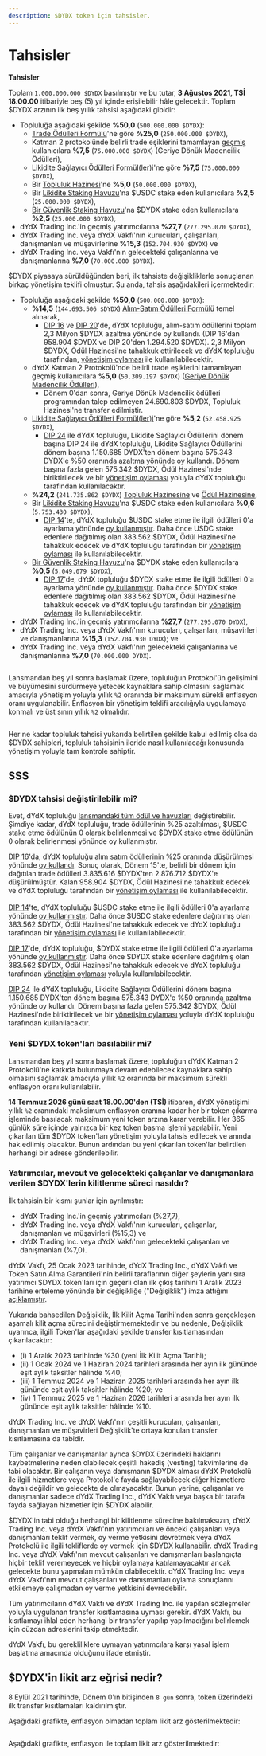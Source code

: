 ```yaml
---
description: $DYDX token için tahsisler.
---
```


# Tahsisler

**Tahsisler**

Toplam `1.000.000.000 $DYDX` basılmıştır ve bu tutar, **3 Ağustos 2021, TSİ 18.00.00** itibariyle beş (5) yıl içinde erişilebilir hâle gelecektir. Toplam $DYDX arzının ilk beş yıllık tahsisi aşağıdaki gibidir:

* Topluluğa aşağıdaki şekilde **%50,0** (`500.000.000 $DYDX`):
  * [Trade Ödülleri Formülü](https://docs.dydx.community/dydx-governance/rewards/trading-rewards)'ne göre **%25,0** (`250.000.000 $DYDX`),
  * Katman 2 protokolünde belirli trade eşiklerini tamamlayan [geçmiş](https://docs.dydx.community/dydx-governance/rewards/retroactive-mining-rewards) kullanıcılara **%7,5** (`75.000.000 $DYDX`) (Geriye Dönük Madencilik Ödülleri),
  * [Likidite Sağlayıcı Ödülleri Formül(ler)i](https://docs.dydx.community/dydx-governance/rewards/liquidity-provider-rewards)'ne göre **%7,5** (`75.000.000 $DYDX`),
  * Bir [Topluluk Hazinesi](https://docs.dydx.community/dydx-governance/start-here/community-treasury/)'ne **%5,0** (`50.000.000 $DYDX`),
  * Bir [Likidite Staking Havuzu](https://docs.dydx.community/dydx-governance/staking-pools/liquidity-staking-pool)'na $USDC stake eden kullanıcılara **%2,5** (`25.000.000 $DYDX`),
  * [Bir Güvenlik Staking Havuzu](https://docs.dydx.community/dydx-governance/staking-pools/safety-staking-pool)'na $DYDX stake eden kullanıcılara **%2,5** (`25.000.000 $DYDX`),
* dYdX Trading Inc.'in geçmiş yatırımcılarına **%27,7** (`277.295.070 $DYDX`),
* dYdX Trading Inc. veya dYdX Vakfı'nın kurucuları, çalışanları, danışmanları ve müşavirlerine **%15,3** (`152.704.930 $DYDX`) ve
* dYdX Trading Inc. veya Vakfı'nın gelecekteki çalışanlarına ve danışmanlarına **%7,0** (`70.000.000 $DYDX`).

$DYDX piyasaya sürüldüğünden beri, ilk tahsiste değişikliklerle sonuçlanan birkaç yönetişim teklifi olmuştur. Şu anda, tahsis aşağıdakileri içermektedir:

* Topluluğa aşağıdaki şekilde **%50,0** (`500.000.000 $DYDX`):
  * **%14,5** (`144.693.506 $DYDX`) [Alım-Satım Ödülleri Formülü](https://docs.dydx.community/dydx-governance/rewards/trading-rewards) temel alınarak,
    * [DIP 16](https://github.com/dydxfoundation/dip/blob/master/content/dips/DIP-16.md) ve [DIP 20](https://dydx.community/dashboard/proposal/11)'de, dYdX topluluğu, alım-satım ödüllerini toplam 2,3 Milyon $DYDX azaltma yönünde oy kullandı. (DIP 16'dan 958.904 $DYDX ve DIP 20'den 1.294.520 $DYDX). 2,3 Milyon $DYDX, Ödül Hazinesi'ne tahakkuk ettirilecek ve dYdX topluluğu tarafından, [yönetişim oylaması](https://docs.dydx.community/dydx-governance/voting-and-governance/governance-parameters) ile kullanılabilecektir.
  * dYdX Katman 2 Protokolü'nde belirli trade eşiklerini tamamlayan geçmiş kullanıcılara **%5,0** (`50.309.197 $DYDX`) ([Geriye Dönük Madencilik Ödülleri](../rewards/retroactive-mining-rewards.md)),
    * Dönem 0'dan sonra, Geriye Dönük Madencilik ödülleri programından talep edilmeyen 24.690.803 $DYDX, Topluluk Hazinesi'ne transfer edilmiştir.
  * [Likidite Sağlayıcı Ödülleri Formül(ler)i](https://docs.dydx.community/dydx-governance/rewards/liquidity-provider-rewards)'ne göre **%5,2** (`52.458.925 $DYDX`),
    * [DIP 24](https://github.com/dydxfoundation/dip/blob/master/content/dips/DIP-24.md) ile dYdX topluluğu, Likidite Sağlayıcı Ödüllerini dönem başına DIP 24 ile dYdX topluluğu, Likidite Sağlayıcı Ödüllerini dönem başına    1.150.685 DYDX'ten dönem başına 575.343 DYDX'e %50 oranında azaltma yönünde oy kullandı. Dönem başına fazla gelen 575.342 $DYDX, Ödül Hazinesi'nde biriktirilecek ve bir [yönetişim oylaması](https://docs.dydx.community/dydx-governance/voting-and-governance/governance-parameters) yoluyla dYdX topluluğu tarafından kullanılacaktır.
  * **%24,2** (`241.735.862 $DYDX`) [Topluluk Hazinesine](https://docs.dydx.community/dydx-governance/start-here/community-treasury/) ve [Ödül Hazinesine](https://docs.dydx.community/dydx-governance/start-here/rewards-treasury),
  * Bir [Likidite Staking Havuzu](https://docs.dydx.community/dydx-governance/staking-pools/liquidity-staking-pool)'na $USDC stake eden kullanıcılara **%0,6** (`5.753.430 $DYDX`),
    * [DIP 14](https://github.com/dydxfoundation/dip/blob/master/content/dips/DIP-14.md)'te, dYdX topluluğu $USDC stake etme ile ilgili ödülleri 0'a ayarlama yönünde [oy kullanmıştır](https://dydx.community/dashboard/proposal/7). Daha önce USDC stake edenlere dağıtılmış olan 383.562 $DYDX, Ödül Hazinesi'ne tahakkuk edecek ve dYdX topluluğu tarafından bir [yönetişim oylaması](https://docs.dydx.community/dydx-governance/voting-and-governance/governance-parameters) ile kullanılabilecektir.
  * [Bir Güvenlik Staking Havuzu](https://docs.dydx.community/dydx-governance/staking-pools/safety-staking-pool)'na $DYDX stake eden kullanıcılara **%0,5** (`5.049.079 $DYDX`),
    * [DIP 17](https://github.com/dydxfoundation/dip/blob/master/content/dips/DIP-17.md)'de, dYdX topluluğu $DYDX stake etme ile ilgili ödülleri 0'a ayarlama yönünde [oy kullanmıştır](https://dydx.community/dashboard/proposal/9). Daha önce $DYDX stake edenlere dağıtılmış olan 383.562 $DYDX, Ödül Hazinesi'ne tahakkuk edecek ve dYdX topluluğu tarafından bir [yönetişim oylaması](https://docs.dydx.community/dydx-governance/voting-and-governance/governance-parameters) ile kullanılabilecektir.
* dYdX Trading Inc.'in geçmiş yatırımcılarına **%27,7** (`277.295.070 DYDX`),
* dYdX Trading Inc. veya dYdX Vakfı'nın kurucuları, çalışanları, müşavirleri ve danışmanlarına **%15,3** (`152.704.930 DYDX`); ve
* dYdX Trading Inc. veya dYdX Vakfı'nın gelecekteki çalışanlarına ve danışmanlarına **%7,0** (`70.000.000 DYDX`).

<figure><img src="../.gitbook/assets/Screenshot 2023-03-15 at 6.04.13 PM.png" alt=""><figcaption></figcaption></figure>

Lansmandan beş yıl sonra başlamak üzere, topluluğun Protokol'ün gelişimini ve büyümesini sürdürmeye yetecek kaynaklara sahip olmasını sağlamak amacıyla yönetişim yoluyla yıllık `%2` oranında bir maksimum sürekli enflasyon oranı uygulanabilir. Enflasyon bir yönetişim teklifi aracılığıyla uygulamaya konmalı ve üst sınırı yıllık `%2` olmalıdır.

<figure><img src="../.gitbook/assets/Screenshot 2023-03-15 at 6.04.07 PM.png" alt=""><figcaption></figcaption></figure>

Her ne kadar topluluk tahsisi yukarıda belirtilen şekilde kabul edilmiş olsa da $DYDX sahipleri, topluluk tahsisinin ileride nasıl kullanılacağı konusunda yönetişim yoluyla tam kontrole sahiptir.

## **SSS**

### $DYDX tahsisi değiştirilebilir mi?

Evet, dYdX topluluğu [lansmandaki tüm ödül ve havuzları](../voting-and-governance/governance-parameters.md) değiştirebilir. Şimdiye kadar, dYdX topluluğu, trade ödüllerinin %25 azaltılması, $USDC stake etme ödülünün 0 olarak belirlenmesi ve $DYDX stake etme ödülünün 0 olarak belirlenmesi yönünde oy kullanmıştır.

[DIP 16](https://github.com/dydxfoundation/dip/blob/master/content/dips/DIP-16.md)'da, dYdX topluluğu alım satım ödüllerinin %25 oranında düşürülmesi yönünde [oy kullandı](https://dydx.community/dashboard/proposal/8). Sonuç olarak, Dönem 15'te, belirli bir dönem için dağıtılan trade ödülleri 3.835.616 $DYDX'ten 2.876.712 $DYDX'e düşürülmüştür. Kalan 958.904 $DYDX, Ödül Hazinesi'ne tahakkuk edecek ve dYdX topluluğu tarafından bir [yönetişim oylaması](https://docs.dydx.community/dydx-governance/voting-and-governance/governance-parameters) ile kullanılabilecektir.\
\
 [DIP 14](https://github.com/dydxfoundation/dip/blob/master/content/dips/DIP-14.md)'te, dYdX topluluğu $USDC stake etme ile ilgili ödülleri 0'a ayarlama yönünde [oy kullanmıştır](https://dydx.community/dashboard/proposal/7). Daha önce $USDC stake edenlere dağıtılmış olan 383.562 $DYDX, Ödül Hazinesi'ne tahakkuk edecek ve dYdX topluluğu tarafından bir [yönetişim oylaması](https://docs.dydx.community/dydx-governance/voting-and-governance/governance-parameters) ile kullanılabilecektir.

[DIP 17](https://github.com/dydxfoundation/dip/blob/master/content/dips/DIP-17.md)'de, dYdX topluluğu, $DYDX stake etme ile ilgili ödülleri 0'a ayarlama yönünde [oy kullanmıştır](https://dydx.community/dashboard/proposal/9). Daha önce $DYDX stake edenlere dağıtılmış olan 383.562 $DYDX, Ödül Hazinesi'ne tahakkuk edecek ve dYdX topluluğu tarafından [yönetişim oylaması](https://docs.dydx.community/dydx-governance/voting-and-governance/governance-parameters) yoluyla kullanılabilecektir.

[DIP 24](https://github.com/dydxfoundation/dip/blob/master/content/dips/DIP-24.md) ile dYdX topluluğu, Likidite Sağlayıcı Ödüllerini dönem başına 1.150.685 DYDX'ten dönem başına 575.343 DYDX'e %50 oranında azaltma yönünde oy kullandı. Dönem başına fazla gelen 575.342 $DYDX, Ödül Hazinesi'nde biriktirilecek ve bir [yönetişim oylaması](https://docs.dydx.community/dydx-governance/voting-and-governance/governance-parameters) yoluyla dYdX topluluğu tarafından kullanılacaktır.

### **Yeni $DYDX token'ları basılabilir mi?**

Lansmandan beş yıl sonra başlamak üzere, topluluğun dYdX Katman 2 Protokolü'ne katkıda bulunmaya devam edebilecek kaynaklara sahip olmasını sağlamak amacıyla yıllık `%2` oranında bir maksimum sürekli enflasyon oranı kullanılabilir.

**14 Temmuz 2026 günü saat 18.00.00'den (TSİ)** itibaren, dYdX yönetişimi yıllık `%2` oranındaki maksimum enflasyon oranına kadar her bir token çıkarma işleminde basılacak maksimum yeni token arzına karar verebilir. Her 365 günlük süre içinde yalnızca bir kez token basma işlemi yapılabilir. Yeni çıkarılan tüm $DYDX token'ları yönetişim yoluyla tahsis edilecek ve anında hak edilmiş olacaktır. Bunun ardından bu yeni çıkarılan token'lar belirtilen herhangi bir adrese gönderilebilir.

### **Yatırımcılar, mevcut ve gelecekteki çalışanlar ve danışmanlara verilen $DYDX'lerin kilitlenme süreci nasıldır?**

İlk tahsisin bir kısmı şunlar için ayrılmıştır:

* dYdX Trading Inc.'in geçmiş yatırımcıları (%27,7),
* dYdX Trading Inc. veya dYdX Vakfı'nın kurucuları, çalışanlar, danışmanları ve müşavirleri (%15,3) ve
* dYdX Trading Inc. veya dYdX Vakfı'nın gelecekteki çalışanları ve danışmanları (%7,0).

dYdX Vakfı, 25 Ocak 2023 tarihinde, dYdX Trading Inc., dYdX Vakfı ve Token Satın Alma Garantileri'nin belirli taraflarının diğer şeylerin yanı sıra yatırımcı $DYDX token'ları için geçerli olan ilk çıkış tarihini 1 Aralık 2023 tarihine erteleme yönünde bir değişikliğe ("Değişiklik") imza attığını [açıklamıştır](https://dydx.foundation/blog/lock-up-extension).

Yukarıda bahsedilen Değişiklik, İlk Kilit Açma Tarihi'nden sonra gerçekleşen aşamalı kilit açma sürecini değiştirmemektedir ve bu nedenle, Değişiklik uyarınca, ilgili Token'lar aşağıdaki şekilde transfer kısıtlamasından çıkarılacaktır:

* (i) 1 Aralık 2023 tarihinde %30 (yeni İlk Kilit Açma Tarihi);
* (ii) 1 Ocak 2024 ve 1 Haziran 2024 tarihleri arasında her ayın ilk gününde eşit aylık taksitler hâlinde %40;
* (iii) 1 Temmuz 2024 ve 1 Haziran 2025 tarihleri arasında her ayın ilk gününde eşit aylık taksitler hâlinde %20; ve
* (iv) 1 Temmuz 2025 ve 1 Haziran 2026 tarihleri arasında her ayın ilk gününde eşit aylık taksitler hâlinde %10.

dYdX Trading Inc. ve dYdX Vakfı'nın çeşitli kurucuları, çalışanları, danışmanları ve müşavirleri Değişiklik'te ortaya konulan transfer kısıtlamasına da tabidir.

Tüm çalışanlar ve danışmanlar ayrıca $DYDX üzerindeki haklarını kaybetmelerine neden olabilecek çeşitli hakediş (vesting) takvimlerine de tabi olacaktır. Bir çalışanın veya danışmanın $DYDX alması dYdX Protokolü ile ilgili hizmetlere veya Protokol'e fayda sağlayabilecek diğer hizmetlere dayalı değildir ve gelecekte de olmayacaktır. Bunun yerine, çalışanlar ve danışmanlar sadece dYdX Trading Inc., dYdX Vakfı veya başka bir tarafa fayda sağlayan hizmetler için $DYDX alabilir.

$DYDX'in tabi olduğu herhangi bir kilitlenme sürecine bakılmaksızın, dYdX Trading Inc. veya dYdX Vakfı'nın yatırımcıları ve önceki çalışanları veya danışmanları teklif vermek, oy verme yetkisini devretmek veya dYdX Protokolü ile ilgili tekliflerde oy vermek için $DYDX kullanabilir. dYdX Trading Inc. veya dYdX Vakfı'nın mevcut çalışanları ve danışmanları başlangıçta hiçbir teklif veremeyecek ve hiçbir oylamaya katılamayacaktır ancak gelecekte bunu yapmaları mümkün olabilecektir. dYdX Trading Inc. veya dYdX Vakfı'nın mevcut çalışanları ve danışmanları oylama sonuçlarını etkilemeye çalışmadan oy verme yetkisini devredebilir.

Tüm yatırımcıların dYdX Vakfı ve dYdX Trading Inc. ile yapılan sözleşmeler yoluyla uygulanan transfer kısıtlamasına uyması gerekir. dYdX Vakfı, bu kısıtlamayı ihlal eden herhangi bir transfer yapılıp yapılmadığını belirlemek için cüzdan adreslerini takip etmektedir.

dYdX Vakfı, bu gerekliliklere uymayan yatırımcılara karşı yasal işlem başlatma amacında olduğunu ifade etmiştir.

## $DYDX'in likit arz eğrisi nedir?

8 Eylül 2021 tarihinde, Dönem 0'ın bitişinden `8 gün` sonra, token üzerindeki ilk transfer kısıtlamaları kaldırılmıştır.

Aşağıdaki grafikte, enflasyon olmadan toplam likit arz gösterilmektedir:

<figure><img src="../.gitbook/assets/liquid-supply-total-issuance.png" alt=""><figcaption></figcaption></figure>

Aşağıdaki grafikte, enflasyon ile toplam likit arz gösterilmektedir:

<figure><img src="../.gitbook/assets/liquid-supply-total issuance-2%-inflation.png" alt=""><figcaption></figcaption></figure>

